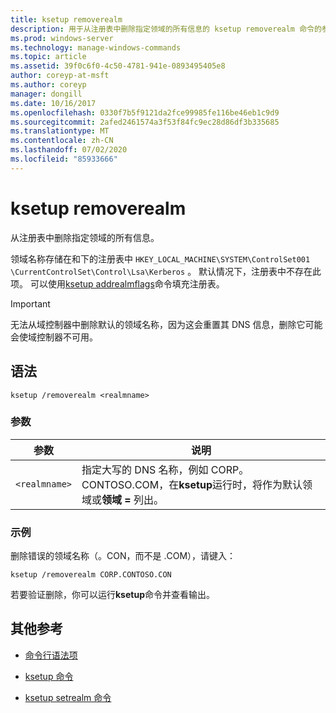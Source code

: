 ```yaml
---
title: ksetup removerealm
description: 用于从注册表中删除指定领域的所有信息的 ksetup removerealm 命令的参考文章。
ms.prod: windows-server
ms.technology: manage-windows-commands
ms.topic: article
ms.assetid: 39f0c6f0-4c50-4781-941e-0893495405e8
author: coreyp-at-msft
ms.author: coreyp
manager: dongill
ms.date: 10/16/2017
ms.openlocfilehash: 0330f7b5f9121da2fce99985fe116be46eb1c9d9
ms.sourcegitcommit: 2afed2461574a3f53f84fc9ec28d86df3b335685
ms.translationtype: MT
ms.contentlocale: zh-CN
ms.lasthandoff: 07/02/2020
ms.locfileid: "85933666"
---
```

# <a name="ksetup-removerealm"></a>ksetup removerealm

从注册表中删除指定领域的所有信息。

领域名称存储在和下的注册表中 `HKEY_LOCAL_MACHINE\SYSTEM\ControlSet001` `\CurrentControlSet\Control\Lsa\Kerberos` 。 默认情况下，注册表中不存在此项。 可以使用[ksetup addrealmflags](ksetup-addrealmflags.md)命令填充注册表。

> [!IMPORTANT]
> 无法从域控制器中删除默认的领域名称，因为这会重置其 DNS 信息，删除它可能会使域控制器不可用。

## <a name="syntax"></a>语法

```
ksetup /removerealm <realmname>
```
### <a name="parameters"></a>参数

| 参数 | 说明 |
| --------- | ----------- |
| `<realmname>` | 指定大写的 DNS 名称，例如 CORP。CONTOSO.COM，在**ksetup**运行时，将作为默认领域或**领域 =** 列出。 |

### <a name="examples"></a>示例

删除错误的领域名称（。CON，而不是 .COM），请键入：
```
ksetup /removerealm CORP.CONTOSO.CON
```

若要验证删除，你可以运行**ksetup**命令并查看输出。

## <a name="additional-references"></a>其他参考

- [命令行语法项](command-line-syntax-key.md)

- [ksetup 命令](ksetup.md)

- [ksetup setrealm 命令](ksetup-setrealm.md)
